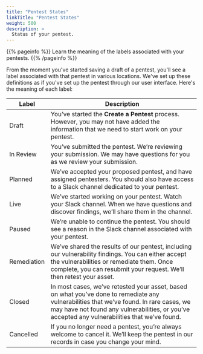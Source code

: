 ```yaml
---
title: "Pentest States"
linkTitle: "Pentest States"
weight: 500
description: >
  Status of your pentest.
---
```


{{% pageinfo %}}
Learn the meaning of the labels associated with your pentests.
{{% /pageinfo %}}

From the moment you've started saving a draft of a pentest, you'll see a label
associated with that pentest in various locations. We've set up these definitions
as if you've set up the pentest through our user interface. Here's the meaning of each
label:

| Label       | Description                                                                                                                                                                                                                               |
|-------------|-------------------------------------------------------------------------------------------------------------------------------------------------------------------------------------------------------------------------------------------|
| Draft       | You’ve started the **Create a Pentest** process. However, you may not have added the information that we need to start work on your pentest.                                                                                              |
| In Review   | You’ve submitted the pentest. We’re reviewing your submission. We may have questions for you as we review your submission.                                                                                                                |
| Planned     | We’ve accepted your proposed pentest, and have assigned pentesters. You should also have access to a Slack channel dedicated to your pentest.                                                                                             |
| Live        | We’ve started working on your pentest. Watch your Slack channel. When we have questions and discover findings, we’ll share them in the channel.                                                                                           |
| Paused      | We’re unable to continue the pentest. You should see a reason in the Slack channel associated with your pentest.                                                                                                                          |
| Remediation | We’ve shared the results of our pentest, including our vulnerability findings. You can either accept the vulnerabilities or remediate them. Once complete, you can resubmit your request. We’ll then retest your asset.                   |
| Closed      | In most cases, we’ve retested your asset, based on what you’ve done to remediate any vulnerabilities that we’ve found. In rare cases, we may have not found any vulnerabilities, or you’ve accepted any vulnerabilities that we’ve found. |
| Cancelled   | If you no longer need a pentest, you’re always welcome to cancel it. We’ll keep the pentest in our records in case you change your mind.                                                                                                  |
